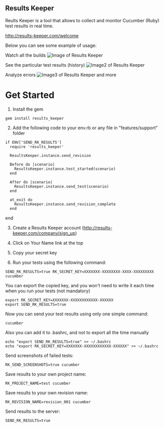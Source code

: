 
## Results Keeper 
Reults Keeper is a tool that allows to collect and monitor Cucumber (Ruby) test results in real time.

http://results-keeper.com/welcome

Below you can see some example of usage:

Watch all the builds 
![Image of Results Keeper](http://results-keeper.com/imgs/gallery/revisions.png)

See the particular test results (history)
![Image2 of Results Keeper](http://results-keeper.com/imgs/gallery/test.png)

Analyze errors
![Image3 of Results Keeper](http://results-keeper.com/imgs/gallery/error.png)
and more

# Get Started

  1. Install the gem

```
gem install results_keeper
```
        
  2. Add the following code to your env.rb or any file in "features/support" folder
```
if ENV['SEND_RK_RESULTS']
  require 'results_keeper'

  ResultsKeeper.instance.send_revision

  Before do |scenario|
    ResultsKeeper.instance.test_started(scenario)
  end

  After do |scenario|
    ResultsKeeper.instance.send_test(scenario)
  end

  at_exit do
    ResultsKeeper.instance.send_revision_complete
  end
```
end

  3. Create a Results Keeper account (http://results-keeper.com/company/sign_up)
  
  4. Click on Your Name link at the top 
  
  5. Copy your secret key 
  
  6. Run your tests using the following command:

```
SEND_RK_RESULTS=true RK_SECRET_KEY=XXXXXXX-XXXXXXXX-XXXX-XXXXXXXXX cucumber
```
You can export the copied key, and you won't need to write it each time when you run your tests (not mandatory)
```
export RK_SECRET_KEY=XXXXXXX-XXXXXXXXXXXX-XXXXXX
export SEND_RK_RESULTS=true
```
Now you can send your test results using only one simple command:
```
cucumber
```
Also you can add it to .bashrc, and not to export all the time manually

```
echo "export SEND_RK_RESULTS=true" >> ~/.bashrc
echo "export RK_SECRET_KEY=XXXXXXX-XXXXXXXXXXXX-XXXXXX" >> ~/.bashrc
```

Send screenshots of failed tests:
```
RK_SEND_SCREENSHOTS=true cucumber
```
Save results to your own project name:
```
RK_PROJECT_NAME=test cucumber
```
Save results to your own revision name:
```
RK_REVISION_NAME=revision_001 cucumber
```
Send results to the server:
```
SEND_RK_RESULTS=true
```
